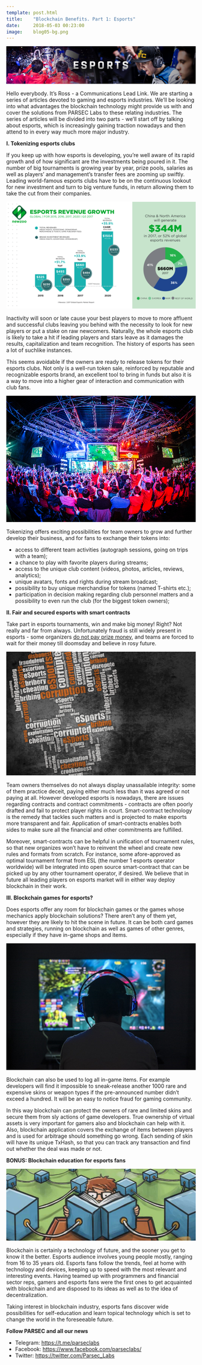 ```yaml
---
template: post.html
title:    "Blockchain Benefits. Part 1: Esports"
date:     2018-05-03 00:23:00
image:    blog05-bg.png
---
```


<img src="/img/blog/blog05-banner.png">

Hello everybody. It’s Ross - a Communications Lead Link. We are starting a series of articles devoted to gaming and esports industries. We’ll be looking into what advantages the blockchain technology might provide us with and cover the solutions from <a hre="https://www.parseclabs.org/">PARSEC Labs</a> to these relating industries. The series of articles will be divided into two parts - we’ll start off by talking about esports, which is increasingly gaining traction nowadays and then attend to in every way much more major industry.

<b>I. Tokenizing esports clubs </b>

If you keep up with how esports is developing, you’re well aware of its rapid growth and of how significant are the investments being poured in it. The number of big tournaments is growing year by year, prize pools, salaries as well as players’ and management’s transfer fees are zooming up swiftly. Leading world-famous esports clubs have to be on the continuous lookout for new investment and turn to big venture funds, in return allowing them to take the cut from their companies.

<img src="/img/blog/blog05-01.png">

Inactivity will soon or late cause your best players to move to more affluent and successful clubs leaving you behind with the necessity to look for new players or put a stake on raw newcomers. Naturally, the whole esports club is likely to take a hit if leading players and stars leave as it damages the results, capitalization and team recognition. The history of esports has seen a lot of suchlike instances. 

This seems avoidable if the owners are ready to release tokens for their esports clubs. Not only is a well-run token sale, reinforced by reputable and recognizable esports brand, an excellent tool to bring in funds but also it is a way to move into a higher gear of interaction and communication with club fans.

<img src="/img/blog/blog05-02.png">

Tokenizing offers exciting possibilities for team owners to grow and further develop their business, and for fans to exchange their tokens into:

- access to different team activities (autograph sessions, going on trips with a team);
- a chance to play with favorite players during streams;
- access to the unique club content (videos, photos, articles, reviews, analytics);
- unique avatars, fonts and rights during stream broadcast;
- possibility to buy unique merchandise for tokens (named T-shirts etc.);
- participation in decision making regarding club personnel matters and a possibility to even run the club (for the biggest token owners);

<b>II. Fair and secured esports with smart contracts</b>

Take part in esports tournaments, win and make big money! Right? Not really and far from always. Unfortunately fraud is still widely present in esports - some organizers <a href="https://compete.kotaku.com/last-years-cs-go-world-champions-still-havent-been-paid-1797059182">do not pay prize money</a>, and teams are forced to wait for their money till doomsday and believe in rosy future.

<img src="/img/blog/blog05-03.png">

Team owners themselves do not always display unassailable integrity: some of them practice deceit, paying either much less than it was agreed or not paying at all. However developed esports is nowadays, there are issues regarding contracts and contract commitments - contracts are often poorly drafted and fail to protect player rights in court. Smart-contract technology is the remedy that tackles such matters and is projected to make esports more transparent and fair. Application of smart-contracts enables both sides to make sure all the financial and other commitments are fulfilled. 

Moreover, smart-contracts can be helpful in unification of tournament rules, so that new organizes won’t have to reinvent the wheel and create new rules and formats from scratch. For instance, some afore-approved as optimal tournament format from ESL (the number 1 esports operator worldwide) will be integrated into open source smart-contract that can be picked up by any other tournament operator, if desired. We believe that in future all leading players on esports market will in either way deploy blockchain in their work.

<b>III. Blockchain games for esports?</b>

Does esports offer any room for blockchain games or the games whose mechanics apply blockchain solutions? There aren’t any of them yet, however they are likely to hit the scene in future. It can be both card games and strategies, running on blockchain as well as games of other genres, especially if they have in-game shops and items.

<img src="/img/blog/blog05-04.png">

Blockchain can also be used to log all in-game items. For example developers will find it impossible to sneak-release another 1000 rare and expensive skins or weapon types if the pre-announced number didn’t exceed a hundred. It will be an easy to notice fraud for gaming community.  

In this way blockchain can protect the owners of rare and limited skins and secure them from sly actions of game developers. True ownership of virtual assets is very important for gamers also and blockchain can help with it. Also, blockchain application covers the exchange of items between players and is used for arbitrage should something go wrong. Each sending of skin will have its unique TxHash, so that you can track any transaction and find out whether the deal was made or not.

<b>BONUS: Blockchain education for esports fans</b>

<img src="/img/blog/blog05-05.png">

Blockchain is certainly a technology of future, and the sooner you get to know it the better. Esports audience involves young people mostly, ranging from 16 to 35 years old. Esports fans follow the trends, feel at home with technology and devices, keeping up to speed with the most relevant and interesting events. Having teamed up with programmers and financial sector reps, gamers and esports fans were the first ones to get acquainted with blockchain and are disposed to its ideas as well as to the idea of decentralization. 

Taking interest in blockchain industry, esports fans discover wide possibilities for self-education and learn topical technology which is set to change the world in the foreseeable future. 

<b>Follow PARSEC and all our news</b>

- Telegram: https://t.me/parseclabs
- Facebook: https://www.facebook.com/parsecIabs/
- Twitter: https://twitter.com/Parsec_Labs